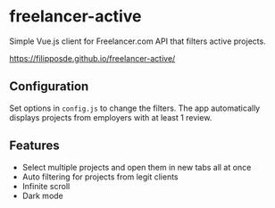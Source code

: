 # freelancer-active
Simple Vue.js client for Freelancer.com API that filters active projects.

https://filipposde.github.io/freelancer-active/

## Configuration
Set options in `config.js` to change the filters. The app automatically displays projects from employers with at least 1 review.

## Features
- Select multiple projects and open them in new tabs all at once
- Auto filtering for projects from legit clients
- Infinite scroll
- Dark mode